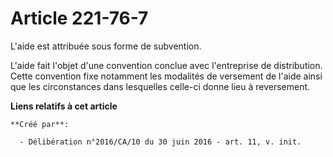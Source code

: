 # Article 221-76-7

L'aide est attribuée sous forme de subvention.

L'aide fait l'objet d'une convention conclue avec l'entreprise de distribution. Cette convention fixe notamment les modalités
de versement de l'aide ainsi que les circonstances dans lesquelles celle-ci donne lieu à reversement.

**Liens relatifs à cet article**

	**Créé par**:

	  - Délibération n°2016/CA/10 du 30 juin 2016 - art. 11, v. init.
